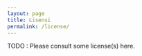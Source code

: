 ```yaml
---
layout: page
title: Lisensi
permalink: /license/
---
```


TODO : Please consult some license(s) here.
